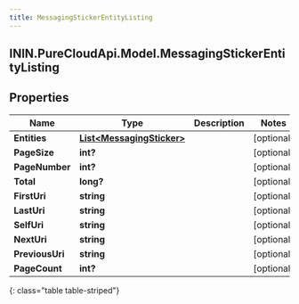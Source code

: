 ```yaml
---
title: MessagingStickerEntityListing
---
```

## ININ.PureCloudApi.Model.MessagingStickerEntityListing

## Properties

|Name | Type | Description | Notes|
|------------ | ------------- | ------------- | -------------|
| **Entities** | [**List&lt;MessagingSticker&gt;**](MessagingSticker.html) |  | [optional] |
| **PageSize** | **int?** |  | [optional] |
| **PageNumber** | **int?** |  | [optional] |
| **Total** | **long?** |  | [optional] |
| **FirstUri** | **string** |  | [optional] |
| **LastUri** | **string** |  | [optional] |
| **SelfUri** | **string** |  | [optional] |
| **NextUri** | **string** |  | [optional] |
| **PreviousUri** | **string** |  | [optional] |
| **PageCount** | **int?** |  | [optional] |
{: class="table table-striped"}


